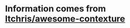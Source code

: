 # Information comes from [ltchris/awesome-contexture](https://github.com/ltchris/awesome-contexture)

